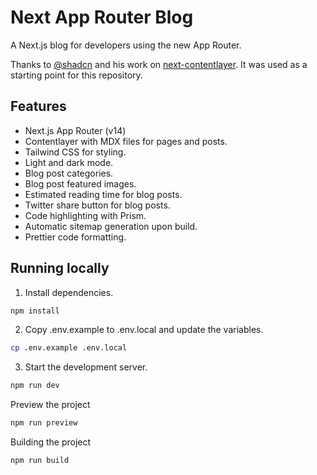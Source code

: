 # Next App Router Blog

A Next.js blog for developers using the new App Router.

Thanks to [@shadcn](https://github.com/shadcn) and his work on [next-contentlayer](https://github.com/shadcn/next-contentlayer). It was used as a starting point for this repository.

## Features

- Next.js App Router (v14)
- Contentlayer with MDX files for pages and posts.
- Tailwind CSS for styling.
- Light and dark mode.
- Blog post categories.
- Blog post featured images.
- Estimated reading time for blog posts.
- Twitter share button for blog posts.
- Code highlighting with Prism.
- Automatic sitemap generation upon build.
- Prettier code formatting.

## Running locally

1. Install dependencies.

```bash
npm install
```

2. Copy .env.example to .env.local and update the variables.

```bash
cp .env.example .env.local
```

3. Start the development server.

```bash
npm run dev
```

Preview the project

```bash
npm run preview
```

Building the project

```bash
npm run build
```